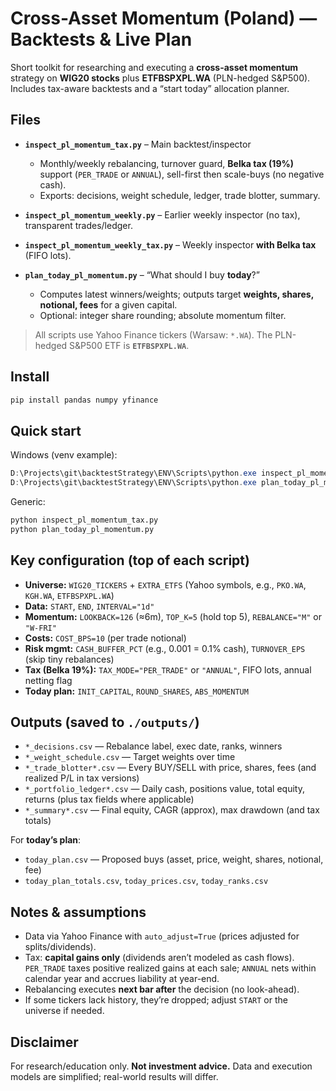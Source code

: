 # Cross-Asset Momentum (Poland) — Backtests & Live Plan

Short toolkit for researching and executing a **cross-asset momentum** strategy on **WIG20 stocks** plus **ETFBSPXPL.WA** (PLN-hedged S&P500). Includes tax-aware backtests and a “start today” allocation planner.

## Files

- **`inspect_pl_momentum_tax.py`** – Main backtest/inspector  
  - Monthly/weekly rebalancing, turnover guard, **Belka tax (19%)** support (`PER_TRADE` or `ANNUAL`), sell-first then scale-buys (no negative cash).  
  - Exports: decisions, weight schedule, ledger, trade blotter, summary.

- **`inspect_pl_momentum_weekly.py`** – Earlier weekly inspector (no tax), transparent trades/ledger.

- **`inspect_pl_momentum_weekly_tax.py`** – Weekly inspector **with Belka tax** (FIFO lots).

- **`plan_today_pl_momentum.py`** – “What should I buy **today**?”  
  - Computes latest winners/weights; outputs target **weights, shares, notional, fees** for a given capital.  
  - Optional: integer share rounding; absolute momentum filter.

> All scripts use Yahoo Finance tickers (Warsaw: `*.WA`). The PLN-hedged S&P500 ETF is **`ETFBSPXPL.WA`**.

## Install

```bash
pip install pandas numpy yfinance
```

## Quick start

Windows (venv example):
```powershell
D:\Projects\git\backtestStrategy\ENV\Scripts\python.exe inspect_pl_momentum_tax.py
D:\Projects\git\backtestStrategy\ENV\Scripts\python.exe plan_today_pl_momentum.py
```

Generic:
```bash
python inspect_pl_momentum_tax.py
python plan_today_pl_momentum.py
```

## Key configuration (top of each script)

- **Universe:** `WIG20_TICKERS` + `EXTRA_ETFS` (Yahoo symbols, e.g., `PKO.WA`, `KGH.WA`, `ETFBSPXPL.WA`)  
- **Data:** `START`, `END`, `INTERVAL="1d"`  
- **Momentum:** `LOOKBACK=126` (≈6m), `TOP_K=5` (hold top 5), `REBALANCE="M"` or `"W-FRI"`  
- **Costs:** `COST_BPS=10` (per trade notional)  
- **Risk mgmt:** `CASH_BUFFER_PCT` (e.g., 0.001 = 0.1% cash), `TURNOVER_EPS` (skip tiny rebalances)  
- **Tax (Belka 19%):** `TAX_MODE="PER_TRADE"` or `"ANNUAL"`, FIFO lots, annual netting flag  
- **Today plan:** `INIT_CAPITAL`, `ROUND_SHARES`, `ABS_MOMENTUM`

## Outputs (saved to `./outputs/`)

- `*_decisions.csv` — Rebalance label, exec date, ranks, winners  
- `*_weight_schedule.csv` — Target weights over time  
- `*_trade_blotter*.csv` — Every BUY/SELL with price, shares, fees (and realized P/L in tax versions)  
- `*_portfolio_ledger*.csv` — Daily cash, positions value, total equity, returns (plus tax fields where applicable)  
- `*_summary*.csv` — Final equity, CAGR (approx), max drawdown (and tax totals)

For **today’s plan**:
- `today_plan.csv` — Proposed buys (asset, price, weight, shares, notional, fee)  
- `today_plan_totals.csv`, `today_prices.csv`, `today_ranks.csv`

## Notes & assumptions

- Data via Yahoo Finance with `auto_adjust=True` (prices adjusted for splits/dividends).  
- Tax: **capital gains only** (dividends aren’t modeled as cash flows). `PER_TRADE` taxes positive realized gains at each sale; `ANNUAL` nets within calendar year and accrues liability at year-end.  
- Rebalancing executes **next bar after** the decision (no look-ahead).  
- If some tickers lack history, they’re dropped; adjust `START` or the universe if needed.

## Disclaimer

For research/education only. **Not investment advice.** Data and execution models are simplified; real-world results will differ.
